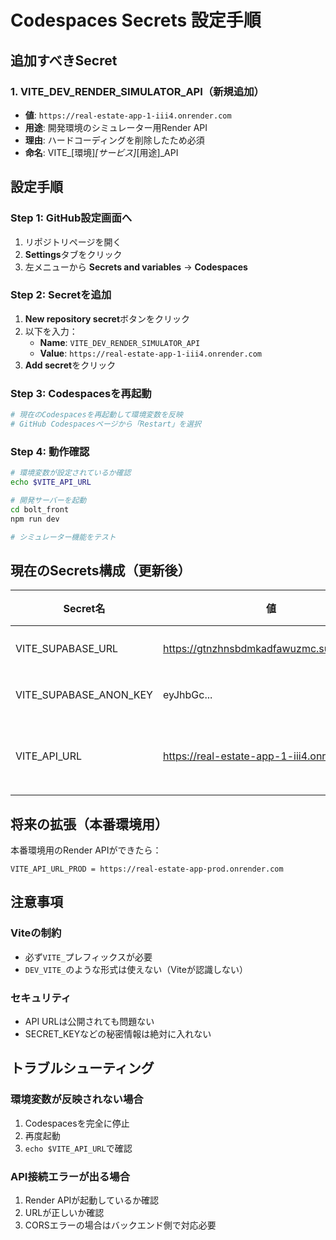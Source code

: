 # Codespaces Secrets 設定手順

## 追加すべきSecret

### 1. VITE_DEV_RENDER_SIMULATOR_API（新規追加）
- **値**: `https://real-estate-app-1-iii4.onrender.com`
- **用途**: 開発環境のシミュレーター用Render API
- **理由**: ハードコーディングを削除したため必須
- **命名**: VITE_[環境]_[サービス]_[用途]_API

## 設定手順

### Step 1: GitHub設定画面へ
1. リポジトリページを開く
2. **Settings**タブをクリック
3. 左メニューから **Secrets and variables** → **Codespaces**

### Step 2: Secretを追加
1. **New repository secret**ボタンをクリック
2. 以下を入力：
   - **Name**: `VITE_DEV_RENDER_SIMULATOR_API`
   - **Value**: `https://real-estate-app-1-iii4.onrender.com`
3. **Add secret**をクリック

### Step 3: Codespacesを再起動
```bash
# 現在のCodespacesを再起動して環境変数を反映
# GitHub Codespacesページから「Restart」を選択
```

### Step 4: 動作確認
```bash
# 環境変数が設定されているか確認
echo $VITE_API_URL

# 開発サーバーを起動
cd bolt_front
npm run dev

# シミュレーター機能をテスト
```

## 現在のSecrets構成（更新後）

| Secret名 | 値 | 状態 |
|---------|---|------|
| VITE_SUPABASE_URL | https://gtnzhnsbdmkadfawuzmc.supabase.co | ✅既存 |
| VITE_SUPABASE_ANON_KEY | eyJhbGc... | ✅既存 |
| VITE_API_URL | https://real-estate-app-1-iii4.onrender.com | 🆕新規追加 |

## 将来の拡張（本番環境用）

本番環境用のRender APIができたら：
```
VITE_API_URL_PROD = https://real-estate-app-prod.onrender.com
```

## 注意事項

### Viteの制約
- 必ず`VITE_`プレフィックスが必要
- `DEV_VITE_`のような形式は使えない（Viteが認識しない）

### セキュリティ
- API URLは公開されても問題ない
- SECRET_KEYなどの秘密情報は絶対に入れない

## トラブルシューティング

### 環境変数が反映されない場合
1. Codespacesを完全に停止
2. 再度起動
3. `echo $VITE_API_URL`で確認

### API接続エラーが出る場合
1. Render APIが起動しているか確認
2. URLが正しいか確認
3. CORSエラーの場合はバックエンド側で対応必要